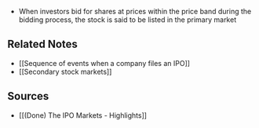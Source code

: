 - When investors bid for shares at prices within the price band during the bidding process, the stock is said to be listed in the primary market

## Related Notes
- [[Sequence of events when a company files an IPO]]
- [[Secondary stock markets]]

## Sources
- [[(Done) The IPO Markets - Highlights]]